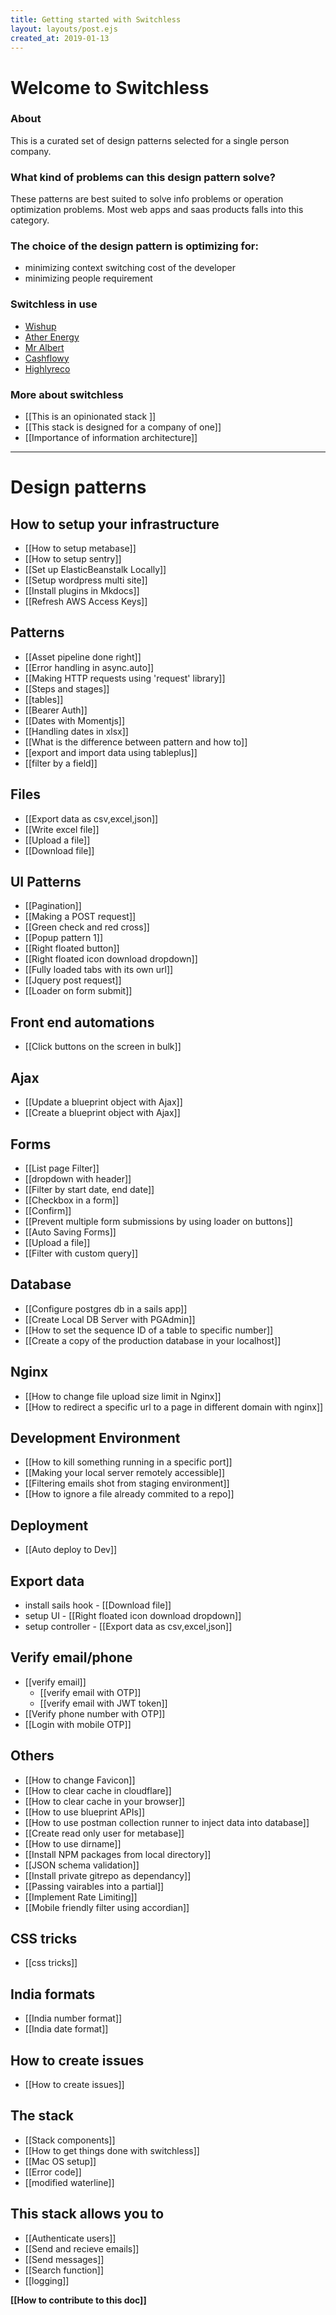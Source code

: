 ```yaml
---
title: Getting started with Switchless
layout: layouts/post.ejs
created_at: 2019-01-13
---
```


# Welcome to Switchless
### About
This is a curated set of design patterns selected for a single person company. 

### What kind of problems can this design pattern solve? 
These patterns are best suited to solve info problems or operation optimization problems. Most web apps and saas products falls into this category.

### The choice of the design pattern is optimizing for: 
- minimizing context switching cost of the developer
- minimizing people requirement

### Switchless in use
- [Wishup](http://wishup.co/)
- [Ather Energy](https://www.atherenergy.com/)
- [Mr Albert](http://mralbert.in/)
- [Cashflowy](https://github.com/cashflowy/cashflowy)
- [Highlyreco](http://highlyreco.com/)

### More about switchless
- [[This is an opinionated stack ]]
- [[This stack is designed for a company of one]]
- [[Importance of information architecture]]

--- 
# Design patterns

## How to setup your infrastructure
- [[How to setup metabase]]
- [[How to setup sentry]]
- [[Set up ElasticBeanstalk Locally]]
- [[Setup wordpress multi site]]
- [[Install plugins in Mkdocs]]
- [[Refresh AWS Access Keys]]


## Patterns
- [[Asset pipeline done right]]
- [[Error handling in async.auto]]
- [[Making HTTP requests using 'request' library]]
- [[Steps and stages]]
- [[tables]]
- [[Bearer Auth]]
- [[Dates with Momentjs]]
- [[Handling dates in xlsx]]
- [[What is the difference between pattern and how to]]
- [[export and import data using tableplus]]
- [[filter by a field]]


## Files
- [[Export data as csv,excel,json]]
- [[Write excel file]]
- [[Upload a file]]
- [[Download file]]


## UI Patterns
- [[Pagination]]
- [[Making a POST request]]
- [[Green check and red cross]]
- [[Popup pattern 1]]
- [[Right floated button]]
- [[Right floated icon download dropdown]]
- [[Fully loaded tabs with its own url]]
- [[Jquery post request]]
- [[Loader on form submit]]



## Front end automations 
- [[Click buttons on the screen in bulk]]

## Ajax
- [[Update a blueprint object with Ajax]]
- [[Create a blueprint object with Ajax]]

## Forms
- [[List page Filter]]
- [[dropdown with header]]
- [[Filter by start date, end date]]
- [[Checkbox in a form]]
- [[Confirm]]
- [[Prevent multiple form submissions by using loader on buttons]]
- [[Auto Saving Forms]]
- [[Upload a file]]
- [[Filter with custom query]]




## Database
- [[Configure postgres db in a sails app]]
- [[Create Local DB Server with PGAdmin]]
- [[How to set the sequence ID of a table to specific number]]
- [[Create a copy of the production database in your localhost]]

## Nginx
- [[How to change file upload size limit in Nginx]]
- [[How to redirect a specific url to a page in different domain with nginx]]




## Development Environment
- [[How to kill something running in a specific port]]
- [[Making your local server remotely accessible]]
- [[Filtering emails shot from staging environment]]
- [[How to ignore a file already commited to a repo]]


## Deployment
- [[Auto deploy to Dev]]

## Export data
- install sails hook - [[Download file]]
- setup UI - [[Right floated icon download dropdown]]
- setup controller - [[Export data as csv,excel,json]]

## Verify email/phone
- [[verify email]]
	- [[verify email with OTP]]
	- [[verify email with JWT token]]
- [[Verify phone number with OTP]]
- [[Login with mobile OTP]]

## Others
- [[How to change Favicon]]
- [[How to clear cache in cloudflare]]
- [[How to clear cache in your browser]]
- [[How to use blueprint APIs]]
- [[How to use postman collection runner to inject data into database]]
- [[Create read only user for metabase]]
- [[How to use dirname]]
- [[Install NPM packages from local directory]]
- [[JSON schema validation]]
- [[Install private gitrepo as dependancy]]
- [[Passing vairables into a partial]]
- [[Implement Rate Limiting]]
- [[Mobile friendly filter using accordian]]

## CSS tricks
- [[css tricks]]

## India formats 
- [[India number format]]
- [[India date format]]


## How to create issues 
- [[How to create issues]]






## The stack
- [[Stack components]]
- [[How to get things done with switchless]]
- [[Mac OS setup]]
- [[Error code]]
- [[modified waterline]]

## This stack allows you to
- [[Authenticate users]]
- [[Send and recieve emails]]
- [[Send messages]]
- [[Search function]]
- [[logging]]


__[[How to contribute to this doc]]__

